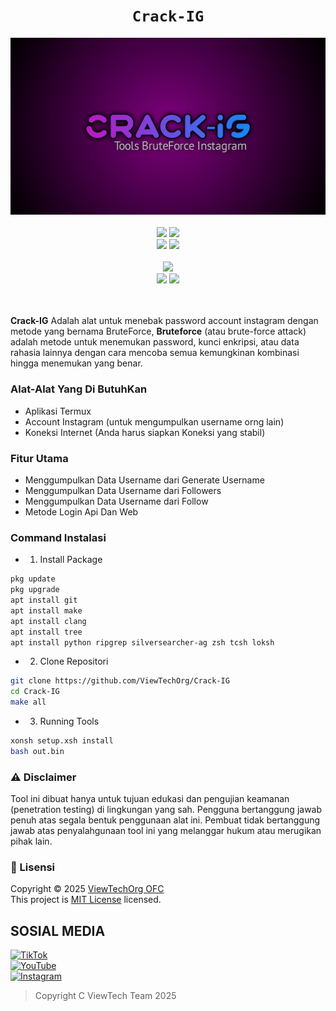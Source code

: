 <h1 align="center"><code>Crack-IG</code></h1> <p align="center"> <img src="https://github.com/ViewTechOrg/Crack-IG/blob/master/img%3F/20250606_001442.jpg" width="590"><br><br> <img src="https://img.shields.io/static/v1?label=ViewTechTeam&color=green&message=+&logo=nano&logoColor=white&style=for-the-badge"> <img src="https://img.shields.io/static/v1?label=Author&color=green&message=viewTech+ORG&logo=nim&logoColor=white&style=for-the-badge"><br> <img src="https://img.shields.io/github/stars/ViewTechOrg/Crack-IG?logo=github&style=for-the-badge"> <img src="https://img.shields.io/static/v1?label=Version&color=green&message=0.1&logo=Clockify&logoColor=white&style=for-the-badge"><br><br> <img src="https://img.shields.io/github/contributors/ViewTechOrg/Crack-IG?logo=apache&style=for-the-badge"><br> <img src="https://img.shields.io/static/v1?label=Termux&color=green&message=+&logo=Iterm2&logoColor=white&style=flat"> <img src="https://img.shields.io/github/forks/ViewTechOrg/Crack-IG?logo=github&style=flat"><br> <br><br>

**Crack-IG** Adalah alat untuk menebak password account instagram dengan metode yang bernama BruteForce, **Bruteforce** (atau brute-force attack) adalah metode untuk menemukan password, kunci enkripsi, atau data rahasia lainnya dengan cara mencoba semua kemungkinan kombinasi hingga menemukan yang benar.

### Alat-Alat Yang Di ButuhKan
- Aplikasi Termux
- Account Instagram (untuk mengumpulkan username orng lain)
- Koneksi Internet (Anda harus siapkan Koneksi yang stabil)

### Fitur Utama
- Menggumpulkan Data Username dari Generate Username
- Menggumpulkan Data Username dari Followers
- Menggumpulkan Data Username dari Follow
- Metode Login Api Dan Web

  
### Command Instalasi
- 1. Install Package
```bash
pkg update
pkg upgrade
apt install git
apt install make
apt install clang
apt install tree
apt install python ripgrep silversearcher-ag zsh tcsh loksh
```
- 2. Clone Repositori
```bash
git clone https://github.com/ViewTechOrg/Crack-IG
cd Crack-IG
make all
```
- 3. Running Tools
```bash
xonsh setup.xsh install
bash out.bin
```

### ⚠️ Disclaimer
Tool ini dibuat hanya untuk tujuan edukasi dan pengujian keamanan (penetration testing) di lingkungan yang sah.
Pengguna bertanggung jawab penuh atas segala bentuk penggunaan alat ini. Pembuat tidak bertanggung jawab atas penyalahgunaan tool ini yang melanggar hukum atau merugikan pihak lain.

### 📄 Lisensi
Copyright © 2025 [ViewTechOrg OFC](https://github.com/ViewTechOrg)<br />
This project is [MIT License](https://github.com/ViewTechOrg/Trust-YourCam/blob/master/LICENSE) licensed.

## SOSIAL MEDIA
<div>
<a href="https://vm.tiktok.com/ZSr3aQB1W/" target="_blank">
  <img src="https://img.shields.io/badge/TikTok-000000?style=for-the-badge&logo=tiktok&logoColor=white" alt="TikTok">
</a><br>

<a href="https://www.youtube.com/@ViewTech_Or" target="_blank">
  <img src="https://img.shields.io/badge/YouTube-FF0000?style=for-the-badge&logo=youtube&logoColor=white" alt="YouTube">
</a><br>

<a href="https://www.instagram.com/viewtech4484/" target="_blank">
  <img src="https://img.shields.io/badge/Instagram-E4405F?style=for-the-badge&logo=instagram&logoColor=white" alt="Instagram">
</a><br>
</div>

> Copyright C ViewTech Team 2025
